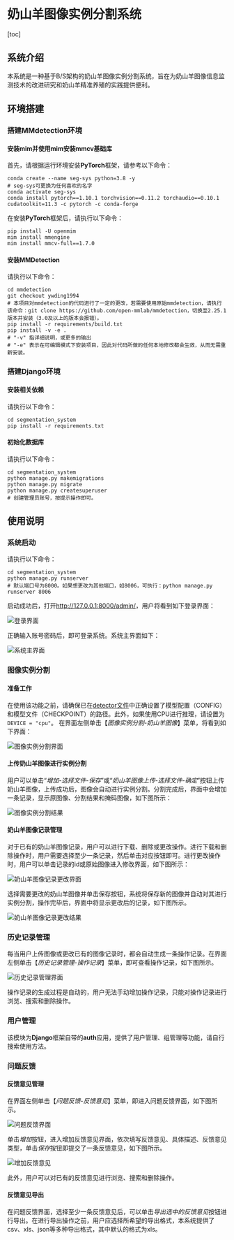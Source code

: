 # 奶山羊图像实例分割系统

[toc]

## 系统介绍

本系统是一种基于B/S架构的奶山羊图像实例分割系统，旨在为奶山羊图像信息监测技术的改进研究和奶山羊精准养殖的实践提供便利。

## 环境搭建

### 搭建MMdetection环境

#### 安装mim并使用mim安装mmcv基础库

首先，请根据运行环境安装**PyTorch**框架，请参考以下命令：

```shell
conda create --name seg-sys python=3.8 -y
# seg-sys可更换为任何喜欢的名字
conda activate seg-sys
conda install pytorch==1.10.1 torchvision==0.11.2 torchaudio==0.10.1 cudatoolkit=11.3 -c pytorch -c conda-forge
```

在安装**PyTorch**框架后，请执行以下命令：

```shell
pip install -U openmim
mim install mmengine
mim install mmcv-full==1.7.0
```

#### 安装MMDetection

请执行以下命令：

```shell
cd mmdetection
git checkout ywding1994
# 本项目对mmdetection的代码进行了一定的更改，若需要使用原始mmdetection，请执行该命令：git clone https://github.com/open-mmlab/mmdetection，切换至2.25.1版本并安装（3.0及以上的版本会报错）。
pip install -r requirements/build.txt
pip install -v -e .
# "-v" 指详细说明，或更多的输出
# "-e" 表示在可编辑模式下安装项目，因此对代码所做的任何本地修改都会生效，从而无需重新安装。
```

### 搭建Django环境

#### 安装相关依赖

请执行以下命令：

```shell
cd segmentation_system
pip install -r requirements.txt
```

#### 初始化数据库

请执行以下命令：

```shell
cd segmentation_system
python manage.py makemigrations
python manage.py migrate
python manage.py createsuperuser
# 创建管理员账号，按提示操作即可。
```

## 使用说明

### 系统启动

请执行以下命令：

```shell
cd segmentation_system
python manage.py runserver
# 默认端口号为8000。如果想更改为其他端口，如8006，可执行：python manage.py runserver 8006
```

启动成功后，打开<http://127.0.0.1:8000/admin/>，用户将看到如下登录界面：

![登录界面](resources/login.png)

正确输入账号密码后，即可登录系统。系统主界面如下：

![系统主界面](resources/main.png)

### 图像实例分割

#### 准备工作

在使用该功能之前，请确保已在[detector文件](model/detector.py)中正确设置了模型配置（CONFIG）和模型文件（CHECKPOINT）的路径。此外，如果使用CPU进行推理，请设置为```DEVICE = "cpu"```。
在界面左侧单击【*图像实例分割-奶山羊图像*】菜单，将看到如下界面：

![图像实例分割界面](resources/segmentation.png)

#### 上传奶山羊图像进行实例分割

用户可以单击“*增加-选择文件-保存*”或“*奶山羊图像上传-选择文件-确定*”按钮上传奶山羊图像，上传成功后，图像会自动进行实例分割。分割完成后，界面中会增加一条记录，显示原图像、分割结果和掩码图像，如下图所示：

![图像实例分割结果](resources/segmentation_done.png)

#### 奶山羊图像记录管理

对于已有的奶山羊图像记录，用户可以进行下载、删除或更改操作。进行下载和删除操作时，用户需要选择至少一条记录，然后单击对应按钮即可。进行更改操作时，用户可以单击记录的id或原始图像进入修改界面，如下图所示：

![奶山羊图像记录更改界面](resources/segmentation_change.png)

选择需要更改的奶山羊图像并单击保存按钮，系统将保存新的图像并自动对其进行实例分割，操作完毕后，界面中将显示更改后的记录，如下图所示。

![奶山羊图像记录更改结果](resources/segmentation_change_done.png)

### 历史记录管理

每当用户上传图像或更改已有的图像记录时，都会自动生成一条操作记录。在界面左侧单击【*历史记录管理-操作记录*】菜单，即可查看操作记录，如下图所示。

![历史记录管理界面](resources/history.png)

操作记录的生成过程是自动的，用户无法手动增加操作记录，只能对操作记录进行浏览、搜索和删除操作。

### 用户管理

该模块为**Django**框架自带的**auth**应用，提供了用户管理、组管理等功能，请自行搜索使用方法。

### 问题反馈

#### 反馈意见管理

在界面左侧单击【*问题反馈-反馈意见*】菜单，即进入问题反馈界面，如下图所示。

![问题反馈界面](resources/feedback.png)

单击*增加*按钮，进入增加反馈意见界面，依次填写反馈意见、具体描述、反馈意见类型，单击*保存*按钮即提交了一条反馈意见，如下图所示。

![增加反馈意见](resources/feedback_add.png)

此外，用户可以对已有的反馈意见进行浏览、搜索和删除操作。

#### 反馈意见导出

在问题反馈界面，选择至少一条反馈意见后，可以单击*导出选中的反馈意见*按钮进行导出。在进行导出操作之前，用户应选择所希望的导出格式，本系统提供了csv、xls、json等多种导出格式，其中默认的格式为xls。
